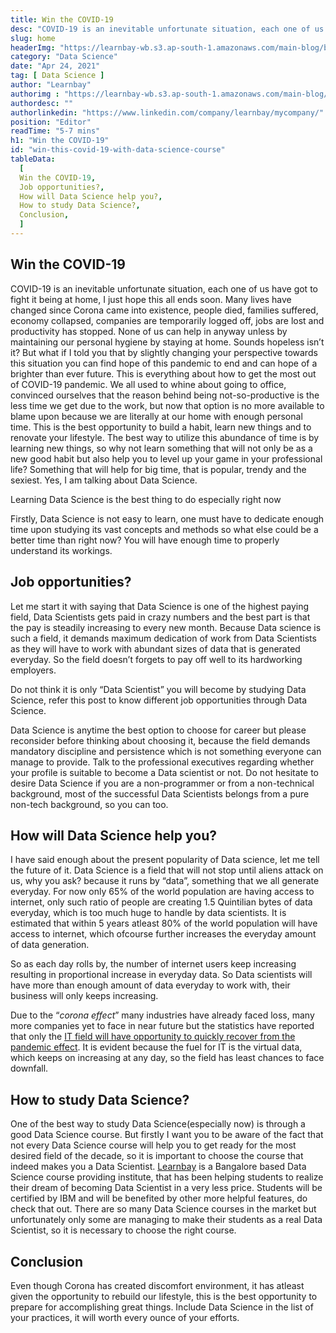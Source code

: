 ```yaml
---
title: Win the COVID-19
desc: "COVID-19 is an inevitable unfortunate situation, each one of us have got to fight it being at home, I just hope this all ends soon..."
slug: home
headerImg: "https://learnbay-wb.s3.ap-south-1.amazonaws.com/main-blog/blog/covid.png"
category: "Data Science"
date: "Apr 24, 2021"
tag: [ Data Science ]
author: "Learnbay"
authorimg : "https://learnbay-wb.s3.ap-south-1.amazonaws.com/main-blog/blog/learnbay-admin.webp"
authordesc: ""
authorlinkedin: "https://www.linkedin.com/company/learnbay/mycompany/"
position: "Editor"
readTime: "5-7 mins"
h1: "Win the COVID-19"
id: "win-this-covid-19-with-data-science-course"
tableData:
  [
  Win the COVID-19,
  Job opportunities?,
  How will Data Science help you?,
  How to study Data Science?,
  Conclusion,
  ]
---
```

## Win the COVID-19

COVID-19 is an inevitable unfortunate situation, each one of us have got to fight it being at home, I just hope this all ends soon. Many lives have changed since Corona came into existence, people died, families suffered, economy collapsed, companies are temporarily logged off, jobs are lost and productivity has stopped. None of us can help in anyway unless by maintaining our personal hygiene by staying at home. Sounds hopeless isn’t it? But what if I told you that by slightly changing your perspective towards this situation you can find hope of this pandemic to end and can hope of a brighter than ever future. This is everything about how to get the most out of COVID-19 pandemic. We all used to whine about going to office, convinced ourselves that the reason behind being not-so-productive is the less time we get due to the work, but now that option is no more available to blame upon because we are literally at our home with enough personal time. This is the best opportunity to build a habit, learn new things and to renovate your lifestyle. The best way to utilize this abundance of time is by learning new things, so why not learn something that will not only be as a new good habit but also help you to level up your game in your professional life? Something that will help for big time, that is popular, trendy and the sexiest. Yes, I am talking about Data Science.

Learning Data Science is the best thing to do especially right now

Firstly, Data Science is not easy to learn, one must have to dedicate enough time upon studying its vast concepts and methods so what else could be a better time than right now? You will have enough time to properly understand its workings.


## Job opportunities?

Let me start it with saying that Data Science is one of the highest paying field, Data Scientists gets paid in crazy numbers and the best part is that the pay is steadily increasing to every new month. Because Data science is such a field, it demands maximum dedication of work from Data Scientists as they will have to work with abundant sizes of data that is generated everyday. So the field doesn’t forgets to pay off well to its hardworking employers.

Do not think it is only “Data Scientist” you will become by studying Data Science, refer this post to know different job opportunities through Data Science.

Data Science is anytime the best option to choose for career but please reconsider before thinking about choosing it, because the field demands mandatory discipline and persistence which is not something everyone can manage to provide. Talk to the professional executives regarding whether your profile is suitable to become a Data scientist or not. Do not hesitate to desire Data Science if you are a non-programmer or from a non-technical background, most of the successful Data Scientists belongs from a pure non-tech background, so you can too.


## How will Data Science help you?

I have said enough about the present popularity of Data science, let me tell the future of it. Data Science is a field that will not stop until aliens attack on us, why you ask? because it runs by “data”, something that we all generate everyday. For now only 65% of the world population are having access to internet, only such ratio of people are creating 1.5 Quintilian bytes of data everyday, which is too much huge to handle by data scientists. It is estimated that within 5 years atleast 80% of the world population will have access to internet, which ofcourse further increases the everyday amount of data generation.

So as each day rolls by, the number of internet users keep increasing resulting in proportional increase in everyday data. So Data scientists will have more than enough amount of data everyday to work with, their business will only keeps increasing.

Due to the “_corona effect_” many industries have already faced loss, many more companies yet to face in near future but the statistics have reported that only the <a href="https://www.deccanherald.com/business/business-news/how-the-indian-it-industry-can-survive-the-covid-19-crisis-821877.html" target="_blank" rel="nofollow">IT field will have opportunity to quickly recover from the pandemic effect</a>. It is evident because the fuel for IT is the virtual data, which keeps on increasing at any day, so the field has least chances to face downfall.


## How to study Data Science?

One of the best way to study Data Science(especially now) is through a good Data Science course. But firstly I want you to be aware of the fact that not every Data Science course will help you to get ready for the most desired field of the decade, so it is important to choose the course that indeed makes you a Data Scientist. <a href="https://www.learnbay.co/data-science-course/" target="_blank">Learnbay</a> <span style="text-decoration:underline;"> </span>is a Bangalore based Data Science course providing institute, that has been helping students to realize their dream of becoming Data Scientist in a very less price. Students will be certified by IBM and will be benefited by other more helpful features, do check that out. There are so many Data Science courses in the market but unfortunately only some are managing to make their students as a real Data Scientist, so it is necessary to choose the right course.


## Conclusion

Even though Corona has created discomfort environment, it has atleast given the opportunity to rebuild our lifestyle, this is the best opportunity to prepare for accomplishing great things. Include Data Science in the list of your practices, it will worth every ounce of your efforts.
